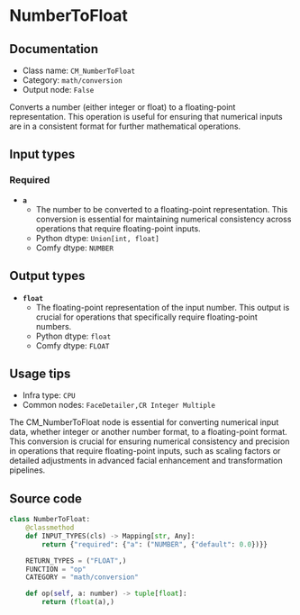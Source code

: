 # NumberToFloat
## Documentation
- Class name: `CM_NumberToFloat`
- Category: `math/conversion`
- Output node: `False`

Converts a number (either integer or float) to a floating-point representation. This operation is useful for ensuring that numerical inputs are in a consistent format for further mathematical operations.
## Input types
### Required
- **`a`**
    - The number to be converted to a floating-point representation. This conversion is essential for maintaining numerical consistency across operations that require floating-point inputs.
    - Python dtype: `Union[int, float]`
    - Comfy dtype: `NUMBER`
## Output types
- **`float`**
    - The floating-point representation of the input number. This output is crucial for operations that specifically require floating-point numbers.
    - Python dtype: `float`
    - Comfy dtype: `FLOAT`
## Usage tips
- Infra type: `CPU`
- Common nodes: `FaceDetailer,CR Integer Multiple`

The CM_NumberToFloat node is essential for converting numerical input data, whether integer or another number format, to a floating-point format. This conversion is crucial for ensuring numerical consistency and precision in operations that require floating-point inputs, such as scaling factors or detailed adjustments in advanced facial enhancement and transformation pipelines.
## Source code
```python
class NumberToFloat:
    @classmethod
    def INPUT_TYPES(cls) -> Mapping[str, Any]:
        return {"required": {"a": ("NUMBER", {"default": 0.0})}}

    RETURN_TYPES = ("FLOAT",)
    FUNCTION = "op"
    CATEGORY = "math/conversion"

    def op(self, a: number) -> tuple[float]:
        return (float(a),)

```
